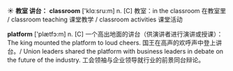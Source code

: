 ☀ <span class="category">**教室 讲台：**</span>
<span class="vocabulary">**classroom**</span> ['klɑːsru:m] 
<span class="definition">n. [C] 教室：</span>in the classroom 在教室里 / classroom teaching 课堂教学 / classroom activities 课堂活动

<span class="vocabulary">**platform**</span> ['plætfɔ:m] 
<span class="definition">n. [C] 一个高出地面的讲台（供演讲者进行演讲或授课）：</span>The king mounted the platform to loud cheers. 国王在高声的欢呼声中登上讲台。/ Union leaders shared the platform with business leaders in debate on the future of the industry. 工会领袖与企业领导就行业的前景同台辩论。
